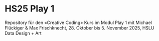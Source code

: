 # HS25 Play 1

Repository für den «Creative Coding» Kurs im Modul Play 1 mit Michael Flückiger & Max Frischknecht, 28. Oktober bis 5. November 2025, HSLU Data Design + Art


